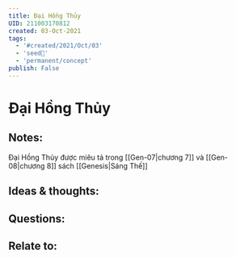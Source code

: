 ```yaml
---
title: Đại Hồng Thủy
UID: 211003170812
created: 03-Oct-2021
tags:
  - '#created/2021/Oct/03'
  - 'seed🥜'
  - 'permanent/concept'
publish: False
---
```

# Đại Hồng Thủy

## Notes:
Đại Hồng Thủy được miêu tả trong [[Gen-07|chương 7]] và [[Gen-08|chương 8]] sách [[Genesis|Sáng Thế]]

## Ideas & thoughts:


## Questions:

## Relate to:

